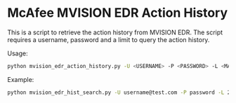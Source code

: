 # McAfee MVISION EDR Action History

This is a script to retrieve the action history from MVISION EDR. The script requires a username, password and a limit to query the action history.

Usage:

```sh
python mvision_edr_action_history.py -U <USERNAME> -P <PASSWORD> -L <MAX RESULTS>

```

Example:

```sh
python mvision_edr_hist_search.py -U username@test.com -P password -L 20
```
